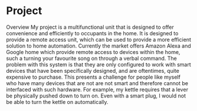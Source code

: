 # Project

Overview 
My project is a multifunctional unit that is designed to offer convenience and efficiently to occupants in the home. It is designed to provide a remote access unit, which can be used to provide a more efficient solution to home automation. Currently the market offers Amazon Alexa and Google home which provide remote access to devices within the home, such a turning your favourite song on through a verbal command. The problem with this system is that they are only configured to work with smart devices that have been specifically designed, and are oftentimes, quite expensive to purchase. This presents a challenge for people like myself who have many devices that are not are not smart and therefore cannot be interfaced with such hardware. For example, my kettle requires that a lever be physically pushed down to turn on. Even with a smart plug, I would not be able to turn the kettle on automatically.
